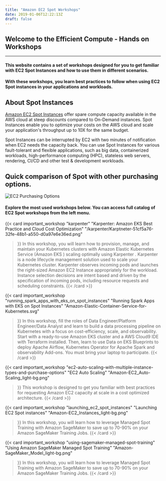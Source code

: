 ```yaml
---
title: "Amazon EC2 Spot Workshops"
date: 2019-01-06T12:22:13Z
draft: false
---
```

## Welcome to the Efficient Compute - Hands on Workshops

---


#### This website contains a set of workshops designed for you to get familiar with EC2 Spot Instances and how to use them in different scenarios. 
#### With these workshops, you learn best practices to follow when using EC2 Spot instances in your applications and workloads.

## About Spot Instances

[Amazon EC2 Spot Instances](https://aws.amazon.com/ec2/spot/) offer spare compute capacity available in 
the AWS cloud at steep discounts compared to On-Demand instances. Spot Instances enable you to optimize 
your costs on the AWS cloud and scale your application's throughput up to 10X for the same budget. 


Spot Instances can be interrupted by EC2 with two minutes of notification when EC2 needs the capacity 
back. You can use Spot Instances for various fault-tolerant and flexible applications, such as 
big data, containerized workloads, high-performance computing (HPC), stateless web servers, rendering, 
CI/CD and other test & development workloads. 

## Quick comparison of Spot with other purchasing options.

![EC2 Purchasing Options](/images/ec2-purchasing-options.png)

#### Explore the most used workshops below. You can access full catalog of EC2 Spot workshops from the left menu.

{{< card important_workshop
    "karpenter" 
    "Karpenter: Amazon EKS Best Practice and Cloud Cost Optimization"
    "/karpenter/Karptneter-51cf5a76-32fe-48b1-a550-d0a97e6e36ed.png" 
>}}
In this workshop, you will learn how to provision, manage, and maintain your Kubernetes clusters with Amazon Elastic Kubernetes Service (Amazon EKS ) scaling optimally using Karpenter . Karpenter is a node lifecycle management solution used to scale your Kubernetes cluster. Karpenter observes incoming pods and launches the right-sized Amazon EC2 Instance appropriately for the workload. Instance selection decisions are intent based and driven by the specification of incoming pods, including resource requests and scheduling constraints.
{{< /card >}}

{{< card important_workshop 
    "running_spark_apps_with_eks_on_spot_instances"
    "Running Spark Apps with EKS on Spot Instances"
    "Amazon-Elastic-Container-Service-for-Kubernetes.svg" 
>}}
In this workshop, fill the roles of Data Engineer/Platform Engineer/Data Analyst and learn to build a data processing pipeline on Kubernetes with a focus on cost-efficiency, scale, and observability. Start with a ready-to-use Amazon EKS cluster and a AWS Cloud9 IDE with Terraform installed. Then, learn to use Data on EKS Blueprints to deploy Apache Airflow, Kubernetes Operator for Apache Spark and observability Add-ons. You must bring your laptop to participate.
{{< /card >}}

{{< card important_workshop 
    "ec2-auto-scaling-with-multiple-instance-types-and-purchase-options" 
    "EC2 Auto Scaling"
    "Amazon-EC2_Auto-Scaling_light-bg.png" 
>}}
This workshop is designed to get you familiar with best practices for requesting 
Amazon EC2 capacity at scale in a cost optimized architecture.
{{< /card >}}

{{< card important_workshop 
    "launching_ec2_spot_instances"
    "Launching EC2 Spot instances"
    "Amazon-EC2_Instances_light-bg.png" 
>}}
In this workshop, you will learn how to leverage Managed Spot Training with Amazon SageMaker to save up to 70-90% on your Amazon SageMaker Training Jobs.
{{< /card >}}

{{< card important_workshop 
    "using-sagemaker-managed-spot-training"
    "Using Amazon SageMaker Managed Spot Training"
    "Amazon-SageMaker_Model_light-bg.png" 
>}}
In this workshop, you will learn how to leverage Managed Spot Training with Amazon SageMaker to save up to 70-90% on your Amazon SageMaker Training Jobs.
{{< /card >}}







